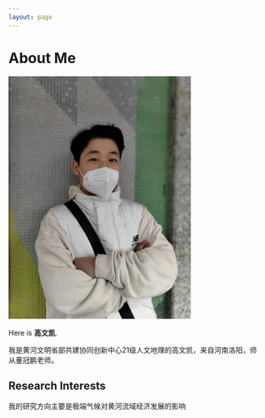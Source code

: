 ```yaml
---
layout: page
---
```


# About Me

<img src="images//sh1.jpg" class="floatpic" width="360" height="480">

Here is **高文凯**.

我是黄河文明省部共建协同创新中心21级人文地理的高文凯，来自河南洛阳，师从董冠鹏老师。

## Research Interests

我的研究方向主要是极端气候对黄河流域经济发展的影响
